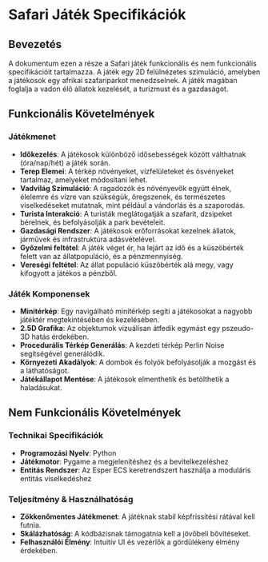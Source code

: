 # Safari Játék Specifikációk

## Bevezetés

A dokumentum ezen a része a Safari játék funkcionális és nem funkcionális specifikációit tartalmazza. A játék egy 2D felülnézetes szimuláció, amelyben a játékosok egy afrikai szafariparkot menedzselnek. A játék magában foglalja a vadon élő állatok kezelését, a turizmust és a gazdaságot.

## Funkcionális Követelmények

### Játékmenet

- **Időkezelés**: A játékosok különböző idősebességek között válthatnak (óra/nap/hét) a játék során.
- **Terep Elemei**: A térkép növényeket, vízfelületeket és ösvényeket tartalmaz, amelyeket módosítani lehet.
- **Vadvilág Szimuláció**: A ragadozók és növényevők együtt élnek, élelemre és vízre van szükségük, öregszenek, és természetes viselkedéseket mutatnak, mint például a vándorlás és a szaporodás.
- **Turista Interakció**: A turisták meglátogatják a szafarit, dzsipeket bérelnek, és befolyásolják a park bevételeit.
- **Gazdasági Rendszer**: A játékosok erőforrásokat kezelnek állatok, járművek és infrastruktúra adásvételével.
- **Győzelmi feltétel**: A játék véget ér, ha lejárt az idő és a küszöbérték felett van az állatpopuláció, és a pénzmennyiség.
- **Vereségi feltétel**: Az állat populáció küszöbérték alá megy, vagy kifogyott a játékos a pénzből.

### Játék Komponensek

- **Minitérkép**: Egy navigálható minitérkép segíti a játékosokat a nagyobb játéktér megtekintésében és kezelésében.
- **2.5D Grafika**: Az objektumok vizuálisan átfedik egymást egy pszeudo-3D hatás érdekében.
- **Procedurális Térkép Generálás**: A kezdeti térkép Perlin Noise segítségével generálódik.
- **Környezeti Akadályok**: A dombok és folyók befolyásolják a mozgást és a láthatóságot.
- **Játékállapot Mentése**: A játékosok elmenthetik és betölthetik a haladásukat.

## Nem Funkcionális Követelmények

### Technikai Specifikációk

- **Programozási Nyelv**: Python
- **Játékmotor**: Pygame a megjelenítéshez és a bevitelkezeléshez
- **Entitás Rendszer**: Az Esper ECS keretrendszert használja a moduláris entitás viselkedéshez

### Teljesítmény & Használhatóság

- **Zökkenőmentes Játékmenet**: A játéknak stabil képfrissítési rátával kell futnia.
- **Skálázhatóság**: A kódbázisnak támogatnia kell a jövőbeli bővítéseket.
- **Felhasználói Élmény**: Intuitív UI és vezérlők a gördülékeny élmény érdekében.
